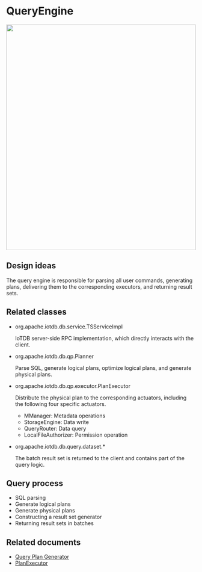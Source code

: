 <!--

    Licensed to the Apache Software Foundation (ASF) under one
    or more contributor license agreements.  See the NOTICE file
    distributed with this work for additional information
    regarding copyright ownership.  The ASF licenses this file
    to you under the Apache License, Version 2.0 (the
    "License"); you may not use this file except in compliance
    with the License.  You may obtain a copy of the License at
    
        http://www.apache.org/licenses/LICENSE-2.0
    
    Unless required by applicable law or agreed to in writing,
    software distributed under the License is distributed on an
    "AS IS" BASIS, WITHOUT WARRANTIES OR CONDITIONS OF ANY
    KIND, either express or implied.  See the License for the
    specific language governing permissions and limitations
    under the License.

-->

# QueryEngine

<img style="width:100%; max-width:800px; max-height:600px; margin-left:auto; margin-right:auto; display:block;" src="https://user-images.githubusercontent.com/19167280/73625242-f648a100-467e-11ea-921c-b954a3ecae7a.png">

## Design ideas

The query engine is responsible for parsing all user commands, generating plans, delivering them to the corresponding executors, and returning result sets.

## Related classes

* org.apache.iotdb.db.service.TSServiceImpl

  IoTDB server-side RPC implementation, which directly interacts with the client.

* org.apache.iotdb.db.qp.Planner

  Parse SQL, generate logical plans, optimize logical plans, and generate physical plans.

* org.apache.iotdb.db.qp.executor.PlanExecutor

  Distribute the physical plan to the corresponding actuators, including the following four specific actuators.

  * MManager: Metadata operations
  * StorageEngine: Data write
  * QueryRouter: Data query
  * LocalFileAuthorizer: Permission operation

* org.apache.iotdb.db.query.dataset.*

  The batch result set is returned to the client and contains part of the query logic.

## Query process

* SQL parsing
* Generate logical plans
* Generate physical plans
* Constructing a result set generator
* Returning result sets in batches

## Related documents

* [Query Plan Generator](../2-QueryEngine/2-Planner.html)
* [PlanExecutor](../2-QueryEngine/3-PlanExecutor.html)
